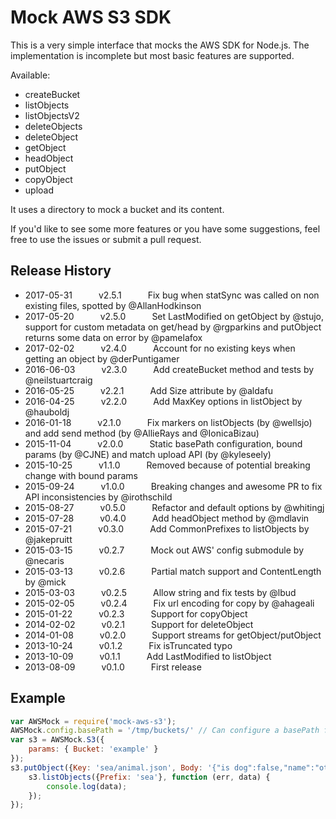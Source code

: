 # Mock AWS S3 SDK

This is a very simple interface that mocks the AWS SDK for Node.js. The implementation is incomplete but most basic features are supported.

Available:
- createBucket
- listObjects
- listObjectsV2
- deleteObjects
- deleteObject
- getObject
- headObject
- putObject
- copyObject
- upload

It uses a directory to mock a bucket and its content.

If you'd like to see some more features or you have some suggestions, feel free to use the issues or submit a pull request.

## Release History
* 2017-05-31   v2.5.1   Fix bug when statSync was called on non existing files, spotted by @AllanHodkinson
* 2017-05-20   v2.5.0   Set LastModified on getObject by @stujo, support for custom metadata on get/head by @rgparkins and putObject returns some data on error by @pamelafox
* 2017-02-02   v2.4.0   Account for no existing keys when getting an object by @derPuntigamer
* 2016-06-03   v2.3.0   Add createBucket method and tests by @neilstuartcraig
* 2016-05-25   v2.2.1   Add Size attribute by @aldafu
* 2016-04-25   v2.2.0   Add MaxKey options in listObject by @hauboldj
* 2016-01-18   v2.1.0   Fix markers on listObjects (by @wellsjo) and add send method (by @AllieRays and @IonicaBizau)
* 2015-11-04   v2.0.0   Static basePath configuration, bound params (by @CJNE) and match upload API (by @kyleseely)
* 2015-10-25   v1.1.0   Removed because of potential breaking change with bound params
* 2015-09-24   v1.0.0   Breaking changes and awesome PR to fix API inconsistencies by @irothschild
* 2015-08-27   v0.5.0   Refactor and default options by @whitingj
* 2015-07-28   v0.4.0   Add headObject method by @mdlavin
* 2015-07-21   v0.3.0   Add CommonPrefixes to listObjects by @jakepruitt
* 2015-03-15   v0.2.7   Mock out AWS' config submodule by @necaris
* 2015-03-13   v0.2.6   Partial match support and ContentLength by @mick
* 2015-03-03   v0.2.5   Allow string and fix tests by @lbud
* 2015-02-05   v0.2.4   Fix url encoding for copy by @ahageali
* 2015-01-22   v0.2.3   Support for copyObject
* 2014-02-02   v0.2.1   Support for deleteObject
* 2014-01-08   v0.2.0   Support streams for getObject/putObject
* 2013-10-24   v0.1.2   Fix isTruncated typo
* 2013-10-09   v0.1.1   Add LastModified to listObject
* 2013-08-09   v0.1.0   First release

## Example

```js
var AWSMock = require('mock-aws-s3');
AWSMock.config.basePath = '/tmp/buckets/' // Can configure a basePath for your local buckets
var s3 = AWSMock.S3({
	params: { Bucket: 'example' }
});
s3.putObject({Key: 'sea/animal.json', Body: '{"is dog":false,"name":"otter","stringified object?":true}'}, function(err, data) {
	s3.listObjects({Prefix: 'sea'}, function (err, data) {
		console.log(data);
	});
});
```

